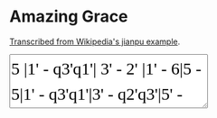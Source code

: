 # Amazing Grace

[Transcribed from Wikipedia's jianpu example](https://en.wikipedia.org/wiki/Numbered_musical_notation#Examples).


<style>
@font-face {
    font-family: Jianpu;
    src: url("../JianpuASCII.ttf ");
}
.jianpublock {
    font-family: Jianpu;
    line-height: 1.5;
    font-size: 30px;
}
</style>

<textarea class="jianpublock">
5 |1' - q3'q1'| 3' - 2' |1' - 6|5 - 5|1' - q3'q1'|3' - q2'q3'|5' -
3 |3 - 5 |b7 -b7 |4 - 4|3 - 3|3 - 5 |1' - 5 |5 -
 
2'/3'/|5' - 3'/1'/| 3' - 3'/2'/|1' - 6|5 - 5|1' - 3'/1'/|3' - 2' |1' -||
5 |3 - 5 |b7 -b7 |4 - 4|3 - 3|3 - 5 |1' - 4' |3 -||
</textarea>